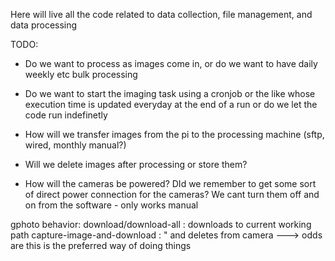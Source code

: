 Here will live all the code related to data collection, file management, and data processing 



TODO:
- Do we want to process as images come in, or do we want to have daily weekly etc bulk processing

- Do we want to start the imaging task using a cronjob or the like whose execution time is updated everyday at the end of a run or do we let the code run indefinetly

- How will we transfer images from the pi to the processing machine (sftp, wired, monthly manual?)

- Will we delete images after processing or store them?

- How will the cameras be powered? DId we remember to get some sort of direct power connection for the cameras?
        We cant turn them off and on from the software - only works manual  





gphoto behavior:
download/download-all : downloads to current working path 
capture-image-and-download : " and deletes from camera ---> odds are this is the preferred way of doing things